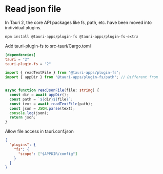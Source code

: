 # Read json file

In Tauri 2, the core API packages like fs, path, etc. have been moved into individual plugins.

```sh
npm install @tauri-apps/plugin-fs @tauri-apps/plugin-fs-extra
```

Add tauri-plugin-fs to src-tauri/Cargo.toml

```toml
[dependencies]
tauri = "2"
tauri-plugin-fs = "2"
```

```ts
import { readTextFile } from '@tauri-apps/plugin-fs';
import { appDir } from '@tauri-apps/plugin-fs/path'; // Different from Tauri v1


async function readJsonFile(file: string) {
  const dir = await appDir();
  const path = `${dir}${file}`;
  const text = await readTextFile(path);
  const json = JSON.parse(text);
  console.log(json);
  return json;
}
```

 Allow file access in tauri.conf.json

```json
{
  "plugins": {
    "fs": {
      "scope": ["$APPDIR/config"]
    }
  }
}
```
